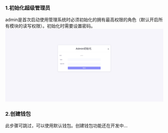 ### 1.初始化超级管理员
admin是首次启动使用管理系统时必须初始化的拥有最高权限的角色（默认开启所有模块的读写权限）。初始化时需要设置密码。
![](image/initialize-admin.jpg)

### 2.创建钱包
此步骤可跳过，可以使用默认钱包。创建钱包功能还在开发中...

